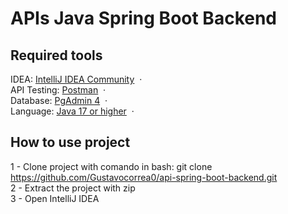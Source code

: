 <h1>APIs Java Spring Boot Backend</h1>

## Required tools
IDEA: [IntelliJ IDEA Community](https://www.jetbrains.com/idea/download/?section=windows) &nbsp;&middot;&nbsp; <br>
API Testing: [Postman](https://www.postman.com/downloads/) &nbsp;&middot;&nbsp; <br>
Database: [PgAdmin 4](https://www.pgadmin.org/download/) &nbsp;&middot;&nbsp; <br>
Language: [Java 17 or higher](https://www.oracle.com/br/java/technologies/downloads/) &nbsp;&middot;&nbsp; 

## How to use project
<a>1 - Clone project with comando in bash: git clone https://github.com/Gustavocorrea0/api-spring-boot-backend.git </a>
<br>
<a>2 - Extract the project with zip<a/>
<br>
<a>3 - Open IntelliJ IDEA<a/>
